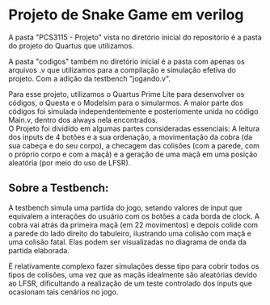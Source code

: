<h1> Projeto de Snake Game em verilog </h1>

 A pasta "PCS3115 - Projeto" vista no diretório inicial do repositório é a pasta do projeto do Quartus que utilizamos. <br>
 
A pasta "codigos" também no diretório inicial é a pasta com apenas os arquivos .v que utilizamos para a compilação e simulação efetiva do projeto.
Com a adição da testbench "jogando.v".

 Para esse projeto, utilizamos o Quartus Prime Lite para desenvolver os códigos, o Questa e o Modelsim para o simularmos.
A maior parte dos códigos foi simulada independentemente e posteriomente unida no código Main.v, dentro dos always nela encontrados.  <br>
O Projeto foi dividido em algumas partes consideradas essenciais: A leitura dos inputs de 4 botões e a sua ordenação, 
a movimentação da cobra (da sua cabeça e do seu corpo), a checagem das colisões (com a parede, com o próprio corpo e com a maçã) e
a geração de uma maçã em uma posição aleatória (por meio do uso de LFSR). <br>

<h2>Sobre a Testbench:</h2>
A testbench simula uma partida do jogo, setando valores de input que equivalem a interações do usuário com os botões a cada borda de clock. A cobra vai atrás da primeira maçã (em 22 movimentos) e depois colide com a parede do lado direito do tabuleiro, ilustrando uma colisão com maçã e uma colisão fatal. Elas podem ser visualizadas no diagrama de onda da partida elaborada. <br>

É relativamente complexo fazer simulações desse tipo para cobrir todos os tipos de colisões, uma vez que as maçãs idealmente são aleatórias devido ao LFSR, dificultando a realização de um teste controlado dos inputs que ocasionam tais cenários no jogo. 


